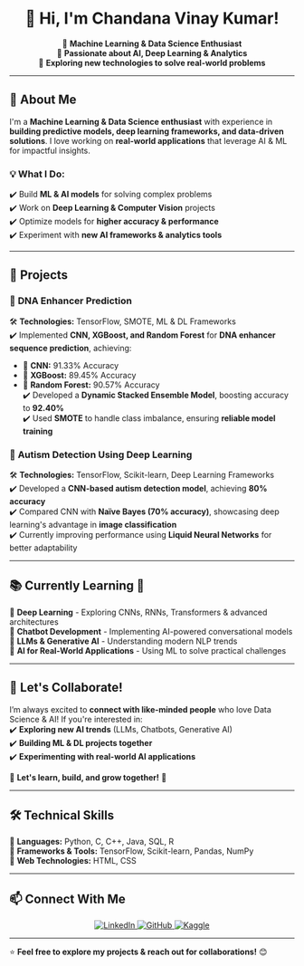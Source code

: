 <h1 align="center"> 👋 Hi, I'm Chandana Vinay Kumar! </h1>  
<p align="center">
  🔹 <strong>Machine Learning & Data Science Enthusiast</strong>  
  <br>
  🔹 <strong>Passionate about AI, Deep Learning & Analytics</strong>  
  <br>
  🔹 <strong>Exploring new technologies to solve real-world problems</strong>  
</p>

---

## 🚀 About Me  
I'm a **Machine Learning & Data Science enthusiast** with experience in **building predictive models, deep learning frameworks, and data-driven solutions**. I love working on **real-world applications** that leverage AI & ML for impactful insights.  

### 💡 What I Do:  
✔️ Build **ML & AI models** for solving complex problems  
✔️ Work on **Deep Learning & Computer Vision** projects  
✔️ Optimize models for **higher accuracy & performance**  
✔️ Experiment with **new AI frameworks & analytics tools**  

---

## 🔬 Projects  

### 📌 **DNA Enhancer Prediction**  
🛠 **Technologies:** TensorFlow, SMOTE, ML & DL Frameworks  
✔️ Implemented **CNN, XGBoost, and Random Forest** for **DNA enhancer sequence prediction**, achieving:  
   - 🎯 **CNN:** 91.33% Accuracy  
   - 🎯 **XGBoost:** 89.45% Accuracy  
   - 🎯 **Random Forest:** 90.57% Accuracy  
✔️ Developed a **Dynamic Stacked Ensemble Model**, boosting accuracy to **92.40%**  
✔️ Used **SMOTE** to handle class imbalance, ensuring **reliable model training**  

### 📌 **Autism Detection Using Deep Learning**  
🛠 **Technologies:** TensorFlow, Scikit-learn, Deep Learning Frameworks  
✔️ Developed a **CNN-based autism detection model**, achieving **80% accuracy**  
✔️ Compared CNN with **Naïve Bayes (70% accuracy)**, showcasing deep learning's advantage in **image classification**  
✔️ Currently improving performance using **Liquid Neural Networks** for better adaptability  

---

## 📚 Currently Learning 🚀  
🔹 **Deep Learning** - Exploring CNNs, RNNs, Transformers & advanced architectures  
🔹 **Chatbot Development** - Implementing AI-powered conversational models  
🔹 **LLMs & Generative AI** - Understanding modern NLP trends  
🔹 **AI for Real-World Applications** - Using ML to solve practical challenges  

---

## 🤝 Let's Collaborate!  
I’m always excited to **connect with like-minded people** who love Data Science & AI! If you're interested in:  
✔️ **Exploring new AI trends** (LLMs, Chatbots, Generative AI)  
✔️ **Building ML & DL projects together**  
✔️ **Experimenting with real-world AI applications**  

📩 **Let's learn, build, and grow together!** 🚀  

---

## 🛠 Technical Skills  
📌 **Languages:** Python, C, C++, Java, SQL, R  
📌 **Frameworks & Tools:** TensorFlow, Scikit-learn, Pandas, NumPy  
📌 **Web Technologies:** HTML, CSS  

---

## 📫 Connect With Me  

<p align="center">
  <a href="https://linkedin.com/in/chandanav27">
    <img src="https://img.shields.io/badge/LinkedIn-Connect-blue?style=for-the-badge&logo=linkedin" alt="LinkedIn">
  </a>
  <a href="https://github.com/Chandana0127">
    <img src="https://img.shields.io/badge/GitHub-Follow-black?style=for-the-badge&logo=github" alt="GitHub">
  </a>
  <a href="https://www.kaggle.com/chandu27">
    <img src="https://img.shields.io/badge/Kaggle-Profile-blue?style=for-the-badge&logo=kaggle" alt="Kaggle">
  </a>
</p>


---

⭐ **Feel free to explore my projects & reach out for collaborations!** 😊  
